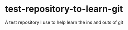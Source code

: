 test-repository-to-learn-git
============================

A test repository I use to help learn the ins and outs of git
